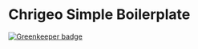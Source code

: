 # Chrigeo Simple Boilerplate

[![Greenkeeper badge](https://badges.greenkeeper.io/Chrigeo/chrigeo-simple-boilerplate.svg)](https://greenkeeper.io/)
